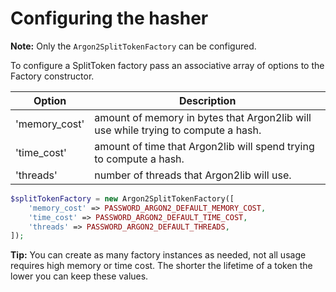 Configuring the hasher
======================

**Note:** Only the `Argon2SplitTokenFactory` can be configured.

To configure a SplitToken factory pass an associative array of options
to the Factory constructor.

| Option         | Description                                                                       |
|----------------|-----------------------------------------------------------------------------------|
| 'memory_cost'  | amount of memory in bytes that Argon2lib will use while trying to compute a hash. |
| 'time_cost'    | amount of time that Argon2lib will spend trying to compute a hash.                |
| 'threads'      | number of threads that Argon2lib will use.                                        |

```php
$splitTokenFactory = new Argon2SplitTokenFactory([
    'memory_cost' => PASSWORD_ARGON2_DEFAULT_MEMORY_COST,
    'time_cost' => PASSWORD_ARGON2_DEFAULT_TIME_COST,
    'threads' => PASSWORD_ARGON2_DEFAULT_THREADS,
]);
```

**Tip:** You can create as many factory instances as needed, not all usage requires
high memory or time cost. The shorter the lifetime of a token the lower you can keep
these values.
